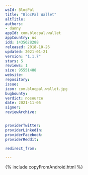 ```yaml
---
wsId: BlocPal
title: "BlocPal Wallet"
altTitle:
authors:
- danny
appId: com.blocpal.wallet
appCountry: us
idd: 1435628288
released: 2018-10-26
updated: 2021-01-21
version: "1.1.7"
stars: 5
reviews: 1
size: 95551488
website:
repository:
issue:
icon: com.blocpal.wallet.jpg
bugbounty:
verdict: nosource
date: 2021-11-05
signer:
reviewArchive:


providerTwitter:
providerLinkedIn:
providerFacebook:
providerReddit:

redirect_from:

---
```

{% include copyFromAndroid.html %}

